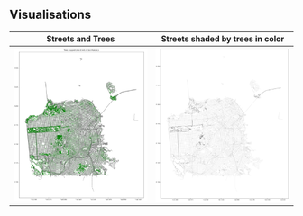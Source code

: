 ## Visualisations

Streets and Trees             |  Streets shaded by trees in color
:-------------------------:|:-------------------------:
![Streets](/img/streets_trees.png "Image Title")  |  ![Streets](/img/streets_shaded_by_trees.png "Title")
